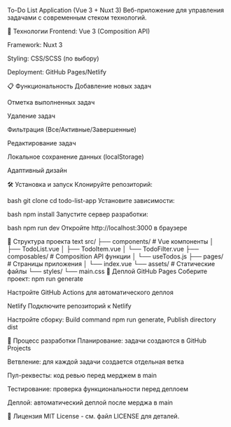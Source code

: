To-Do List Application (Vue 3 + Nuxt 3)
Веб-приложение для управления задачами с современным стеком технологий.

🚀 Технологии
Frontend: Vue 3 (Composition API)

Framework: Nuxt 3

Styling: CSS/SCSS (по выбору)

Deployment: GitHub Pages/Netlify

📋 Функциональность
Добавление новых задач

Отметка выполненных задач

Удаление задач

Фильтрация (Все/Активные/Завершенные)

Редактирование задач

Локальное сохранение данных (localStorage)

Адаптивный дизайн

🛠 Установка и запуск
Клонируйте репозиторий:

bash
git clone <repository-url>
cd todo-list-app
Установите зависимости:

bash
npm install
Запустите сервер разработки:

bash
npm run dev
Откройте http://localhost:3000 в браузере

📁 Структура проекта
text
src/
├── components/     # Vue компоненты
│   ├── TodoList.vue
│   ├── TodoItem.vue
│   └── TodoFilter.vue
├── composables/   # Composition API функции
│   └── useTodos.js
├── pages/         # Страницы приложения
│   └── index.vue
└── assets/        # Статические файлы
    └── styles/
        └── main.css
🚀 Деплой
GitHub Pages
Соберите проект: npm run generate

Настройте GitHub Actions для автоматического деплоя

Netlify
Подключите репозиторий к Netlify

Настройте сборку: Build command npm run generate, Publish directory dist

🤝 Процесс разработки
Планирование: задачи создаются в GitHub Projects

Ветвление: для каждой задачи создается отдельная ветка

Пул-реквесты: код ревью перед мерджем в main

Тестирование: проверка функциональности перед деплоем

Деплой: автоматический деплой после мерджа в main

📝 Лицензия
MIT License - см. файл LICENSE для деталей.
